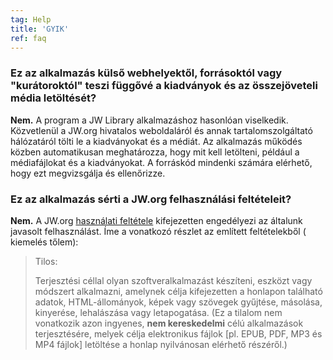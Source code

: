 ```yaml
---
tag: Help
title: 'GYIK'
ref: faq
---
```


### Ez az alkalmazás külső webhelyektől, forrásoktól vagy "kurátoroktól" teszi függővé a kiadványok és az összejöveteli média letöltését?

**Nem.** A program a JW Library alkalmazáshoz hasonlóan viselkedik. Közvetlenül a JW.org hivatalos weboldaláról és annak tartalomszolgáltató hálózatáról tölti le a kiadványokat és a médiát. Az alkalmazás működés közben automatikusan meghatározza, hogy mit kell letölteni, például a médiafájlokat és a kiadványokat. A forráskód mindenki számára elérhető, hogy ezt megvizsgálja és ellenőrizze.

### Ez az alkalmazás sérti a JW.org felhasználási feltételeit?

**Nem.** A JW.org [használati feltétele](https://www.jw.org/finder?docid=1011511&prefer=content) kifejezetten engedélyezi az általunk javasolt felhasználást. Íme a vonatkozó részlet az említett feltételekből ( kiemelés tőlem):

> Tilos:
>
> Terjesztési céllal olyan szoftveralkalmazást készíteni, eszközt vagy módszert alkalmazni, amelynek célja kifejezetten a honlapon található adatok, HTML-állományok, képek vagy szövegek gyűjtése, másolása, kinyerése, lehalászása vagy letapogatása. (Ez a tilalom nem vonatkozik azon ingyenes, **nem kereskedelmi** célú alkalmazások terjesztésére, melyek célja elektronikus fájlok [pl. EPUB, PDF, MP3 és MP4 fájlok] letöltése a honlap nyilvánosan elérhető részéről.)
